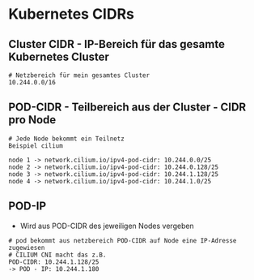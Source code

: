 # Kubernetes CIDRs 

## Cluster CIDR - IP-Bereich für das gesamte Kubernetes Cluster 

```
# Netzbereich für mein gesamtes Cluster 
10.244.0.0/16
```

## POD-CIDR - Teilbereich aus der Cluster - CIDR pro Node 

```
# Jede Node bekommt ein Teilnetz
Beispiel cilium

node 1 -> network.cilium.io/ipv4-pod-cidr: 10.244.0.0/25
node 2 -> network.cilium.io/ipv4-pod-cidr: 10.244.0.128/25
node 3 -> network.cilium.io/ipv4-pod-cidr: 10.244.1.128/25
node 4 -> network.cilium.io/ipv4-pod-cidr: 10.244.1.0/25

```

## POD-IP 

  * Wird aus POD-CIDR des jeweiligen Nodes vergeben

```
# pod bekommt aus netzbereich POD-CIDR auf Node eine IP-Adresse zugewiesen
# CILIUM CNI macht das z.B.
POD-CIDR: 10.244.1.128/25
-> POD - IP: 10.244.1.180
```
